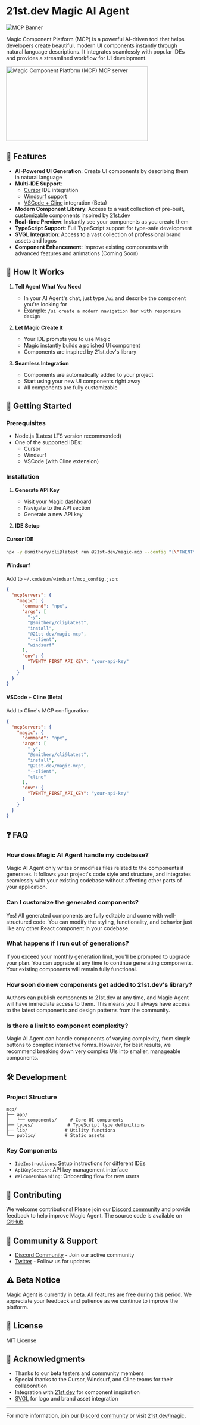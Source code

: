 # 21st.dev Magic AI Agent

![MCP Banner](https://21st.dev/magic-agent-og-image.png)

Magic Component Platform (MCP) is a powerful AI-driven tool that helps developers create beautiful, modern UI components instantly through natural language descriptions. It integrates seamlessly with popular IDEs and provides a streamlined workflow for UI development.

<a href="https://glama.ai/mcp/servers/ejfrxlc89z">
  <img width="380" height="200" src="https://glama.ai/mcp/servers/ejfrxlc89z/badge" alt="Magic Component Platform (MCP) MCP server" />
</a>

## 🌟 Features

- **AI-Powered UI Generation**: Create UI components by describing them in natural language
- **Multi-IDE Support**:
  - [Cursor](https://cursor.com) IDE integration
  - [Windsurf](https://windsurf.ai) support
  - [VSCode + Cline](https://cline.bot) integration (Beta)
- **Modern Component Library**: Access to a vast collection of pre-built, customizable components inspired by [21st.dev](https://21st.dev)
- **Real-time Preview**: Instantly see your components as you create them
- **TypeScript Support**: Full TypeScript support for type-safe development
- **SVGL Integration**: Access to a vast collection of professional brand assets and logos
- **Component Enhancement**: Improve existing components with advanced features and animations (Coming Soon)

## 🎯 How It Works

1. **Tell Agent What You Need**

   - In your AI Agent's chat, just type `/ui` and describe the component you're looking for
   - Example: `/ui create a modern navigation bar with responsive design`

2. **Let Magic Create It**

   - Your IDE prompts you to use Magic
   - Magic instantly builds a polished UI component
   - Components are inspired by 21st.dev's library

3. **Seamless Integration**
   - Components are automatically added to your project
   - Start using your new UI components right away
   - All components are fully customizable

## 🚀 Getting Started

### Prerequisites

- Node.js (Latest LTS version recommended)
- One of the supported IDEs:
  - Cursor
  - Windsurf
  - VSCode (with Cline extension)

### Installation

1. **Generate API Key**

   - Visit your Magic dashboard
   - Navigate to the API section
   - Generate a new API key

2. **IDE Setup**

#### Cursor IDE

```bash
npx -y @smithery/cli@latest run @21st-dev/magic-mcp --config "{\"TWENTY_FIRST_API_KEY\":\"your-api-key\"}"
```

#### Windsurf

Add to `~/.codeium/windsurf/mcp_config.json`:

```json
{
  "mcpServers": {
    "magic": {
      "command": "npx",
      "args": [
        "-y",
        "@smithery/cli@latest",
        "install",
        "@21st-dev/magic-mcp",
        "--client",
        "windsurf"
      ],
      "env": {
        "TWENTY_FIRST_API_KEY": "your-api-key"
      }
    }
  }
}
```

#### VSCode + Cline (Beta)

Add to Cline's MCP configuration:

```json
{
  "mcpServers": {
    "magic": {
      "command": "npx",
      "args": [
        "-y",
        "@smithery/cli@latest",
        "install",
        "@21st-dev/magic-mcp",
        "--client",
        "cline"
      ],
      "env": {
        "TWENTY_FIRST_API_KEY": "your-api-key"
      }
    }
  }
}
```

## ❓ FAQ

### How does Magic AI Agent handle my codebase?

Magic AI Agent only writes or modifies files related to the components it generates. It follows your project's code style and structure, and integrates seamlessly with your existing codebase without affecting other parts of your application.

### Can I customize the generated components?

Yes! All generated components are fully editable and come with well-structured code. You can modify the styling, functionality, and behavior just like any other React component in your codebase.

### What happens if I run out of generations?

If you exceed your monthly generation limit, you'll be prompted to upgrade your plan. You can upgrade at any time to continue generating components. Your existing components will remain fully functional.

### How soon do new components get added to 21st.dev's library?

Authors can publish components to 21st.dev at any time, and Magic Agent will have immediate access to them. This means you'll always have access to the latest components and design patterns from the community.

### Is there a limit to component complexity?

Magic AI Agent can handle components of varying complexity, from simple buttons to complex interactive forms. However, for best results, we recommend breaking down very complex UIs into smaller, manageable components.

## 🛠️ Development

### Project Structure

```
mcp/
├── app/
│   └── components/     # Core UI components
├── types/             # TypeScript type definitions
├── lib/              # Utility functions
└── public/           # Static assets
```

### Key Components

- `IdeInstructions`: Setup instructions for different IDEs
- `ApiKeySection`: API key management interface
- `WelcomeOnboarding`: Onboarding flow for new users

## 🤝 Contributing

We welcome contributions! Please join our [Discord community](https://discord.gg/Qx4rFunHfm) and provide feedback to help improve Magic Agent. The source code is available on [GitHub](https://github.com/serafimcloud/21st).

## 👥 Community & Support

- [Discord Community](https://discord.gg/Qx4rFunHfm) - Join our active community
- [Twitter](https://x.com/serafimcloud) - Follow us for updates

## ⚠️ Beta Notice

Magic Agent is currently in beta. All features are free during this period. We appreciate your feedback and patience as we continue to improve the platform.

## 📝 License

MIT License

## 🙏 Acknowledgments

- Thanks to our beta testers and community members
- Special thanks to the Cursor, Windsurf, and Cline teams for their collaboration
- Integration with [21st.dev](https://21st.dev) for component inspiration
- [SVGL](https://svgl.app) for logo and brand asset integration

---

For more information, join our [Discord community](https://discord.gg/Qx4rFunHfm) or visit [21st.dev/magic](https://21st.dev/magic).